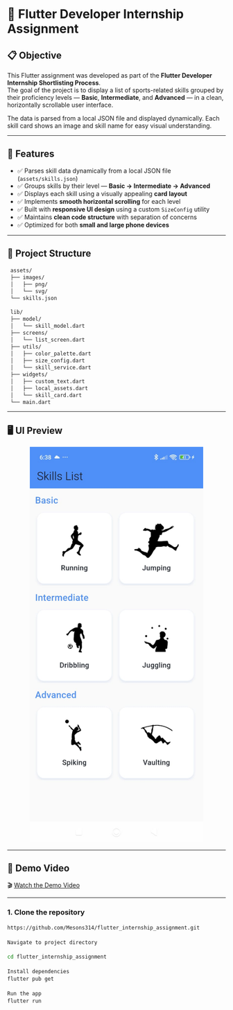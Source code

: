 # 🏀 Flutter Developer Internship Assignment

## 📋 Objective
This Flutter assignment was developed as part of the **Flutter Developer Internship Shortlisting Process**.  
The goal of the project is to display a list of sports-related skills grouped by their proficiency levels — **Basic**, **Intermediate**, and **Advanced** — in a clean, horizontally scrollable user interface.

The data is parsed from a local JSON file and displayed dynamically. Each skill card shows an image and skill name for easy visual understanding.

---

## 🧠 Features
- ✅ Parses skill data dynamically from a local JSON file (`assets/skills.json`)
- ✅ Groups skills by their level — **Basic → Intermediate → Advanced**
- ✅ Displays each skill using a visually appealing **card layout**
- ✅ Implements **smooth horizontal scrolling** for each level
- ✅ Built with **responsive UI design** using a custom `SizeConfig` utility
- ✅ Maintains **clean code structure** with separation of concerns
- ✅ Optimized for both **small and large phone devices**

---

## 📂 Project Structure
```
 assets/
 ├── images/
 │   ├── png/
 │   └── svg/
 └── skills.json

 lib/
 ├── model/
 │   └── skill_model.dart
 ├── screens/
 │   └── list_screen.dart
 ├── utils/
 │   ├── color_palette.dart
 │   ├── size_config.dart
 │   └── skill_service.dart
 ├── widgets/
 │   ├── custom_text.dart
 │   ├── local_assets.dart
 │   └── skill_card.dart
 └── main.dart
 ```
---
##

## 🖥️ UI Preview
<p align="center">
  <img src="assets/images/png/Skills Level Screen .jpeg" alt="App UI" width="400"/>
</p>

---

## 🎥 Demo Video
🎬 [Watch the Demo Video](https://drive.google.com/drive/folders/1uB7YlP3XekbSCFrSBQCM-VgedemJQpHA?usp=drive_link)

---

### 1. Clone the repository
   ```bash
   https://github.com/Mesons314/flutter_internship_assignment.git

   Navigate to project directory

   cd flutter_internship_assignment 

   Install dependencies
   flutter pub get
   
   Run the app
   flutter run